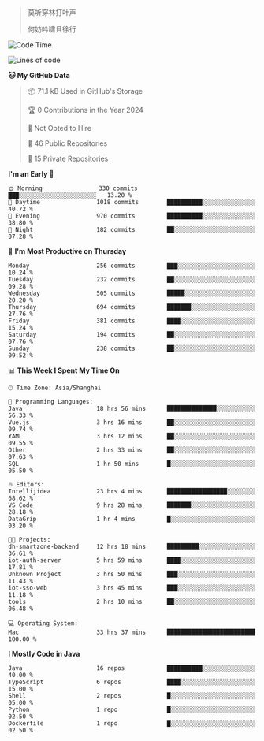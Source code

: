 > 莫听穿林打叶声
> 
> 何妨吟啸且徐行

<!-- ![Github Stats](https://github-readme-stats.vercel.app/api?username=catch6&count_private=true&show_icons=true&theme=gruvbox) -->

<!-- ![Top Langs](https://github-readme-stats.vercel.app/api/top-langs/?username=catch6&layout=compact) -->

<!--START_SECTION:waka-->
![Code Time](http://img.shields.io/badge/Code%20Time-768%20hrs%2037%20mins-blue)

![Lines of code](https://img.shields.io/badge/From%20Hello%20World%20I%27ve%20Written-9.3%20million%20lines%20of%20code-blue)

**🐱 My GitHub Data** 

> 📦 71.1 kB Used in GitHub's Storage 
 > 
> 🏆 0 Contributions in the Year 2024
 > 
> 🚫 Not Opted to Hire
 > 
> 📜 46 Public Repositories 
 > 
> 🔑 15 Private Repositories 
 > 
**I'm an Early 🐤** 

```text
🌞 Morning                330 commits         ███░░░░░░░░░░░░░░░░░░░░░░   13.20 % 
🌆 Daytime                1018 commits        ██████████░░░░░░░░░░░░░░░   40.72 % 
🌃 Evening                970 commits         ██████████░░░░░░░░░░░░░░░   38.80 % 
🌙 Night                  182 commits         ██░░░░░░░░░░░░░░░░░░░░░░░   07.28 % 
```
📅 **I'm Most Productive on Thursday** 

```text
Monday                   256 commits         ███░░░░░░░░░░░░░░░░░░░░░░   10.24 % 
Tuesday                  232 commits         ██░░░░░░░░░░░░░░░░░░░░░░░   09.28 % 
Wednesday                505 commits         █████░░░░░░░░░░░░░░░░░░░░   20.20 % 
Thursday                 694 commits         ███████░░░░░░░░░░░░░░░░░░   27.76 % 
Friday                   381 commits         ████░░░░░░░░░░░░░░░░░░░░░   15.24 % 
Saturday                 194 commits         ██░░░░░░░░░░░░░░░░░░░░░░░   07.76 % 
Sunday                   238 commits         ██░░░░░░░░░░░░░░░░░░░░░░░   09.52 % 
```


📊 **This Week I Spent My Time On** 

```text
🕑︎ Time Zone: Asia/Shanghai

💬 Programming Languages: 
Java                     18 hrs 56 mins      ██████████████░░░░░░░░░░░   56.33 % 
Vue.js                   3 hrs 16 mins       ██░░░░░░░░░░░░░░░░░░░░░░░   09.74 % 
YAML                     3 hrs 12 mins       ██░░░░░░░░░░░░░░░░░░░░░░░   09.55 % 
Other                    2 hrs 33 mins       ██░░░░░░░░░░░░░░░░░░░░░░░   07.63 % 
SQL                      1 hr 50 mins        █░░░░░░░░░░░░░░░░░░░░░░░░   05.50 % 

🔥 Editors: 
Intellijidea             23 hrs 4 mins       █████████████████░░░░░░░░   68.62 % 
VS Code                  9 hrs 28 mins       ███████░░░░░░░░░░░░░░░░░░   28.18 % 
DataGrip                 1 hr 4 mins         █░░░░░░░░░░░░░░░░░░░░░░░░   03.20 % 

🐱‍💻 Projects: 
dh-smartzone-backend     12 hrs 18 mins      █████████░░░░░░░░░░░░░░░░   36.61 % 
iot-auth-server          5 hrs 59 mins       ████░░░░░░░░░░░░░░░░░░░░░   17.81 % 
Unknown Project          3 hrs 50 mins       ███░░░░░░░░░░░░░░░░░░░░░░   11.43 % 
iot-sso-web              3 hrs 45 mins       ███░░░░░░░░░░░░░░░░░░░░░░   11.18 % 
tools                    2 hrs 10 mins       ██░░░░░░░░░░░░░░░░░░░░░░░   06.48 % 

💻 Operating System: 
Mac                      33 hrs 37 mins      █████████████████████████   100.00 % 
```

**I Mostly Code in Java** 

```text
Java                     16 repos            ██████████░░░░░░░░░░░░░░░   40.00 % 
TypeScript               6 repos             ████░░░░░░░░░░░░░░░░░░░░░   15.00 % 
Shell                    2 repos             █░░░░░░░░░░░░░░░░░░░░░░░░   05.00 % 
Python                   1 repo              █░░░░░░░░░░░░░░░░░░░░░░░░   02.50 % 
Dockerfile               1 repo              █░░░░░░░░░░░░░░░░░░░░░░░░   02.50 % 
```




<!--END_SECTION:waka-->
